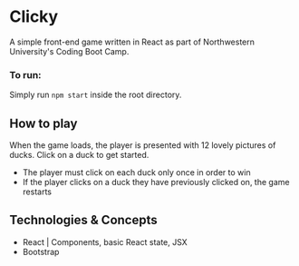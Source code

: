 # Clicky

A simple front-end game written in React as part of Northwestern University's Coding Boot Camp.

### To run:
Simply run `npm start` inside the root directory.

## How to play
When the game loads, the player is presented with 12 lovely pictures of ducks. Click on a duck to get started. 
- The player must click on each duck only once in order to win
- If the player clicks on a duck they have previously clicked on, the game restarts


## Technologies & Concepts 
- React | Components, basic React state, JSX
- Bootstrap
